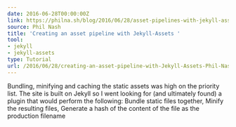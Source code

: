 ```yaml
---
date: 2016-06-28T00:00:00Z
link: https://philna.sh/blog/2016/06/28/asset-pipelines-with-jekyll-assets/
source: Phil Nash
title: 'Creating an asset pipeline with Jekyll-Assets '
tool:
- jekyll
- jekyll-assets
type: Tutorial
url: /2016/06/28/creating-an-asset-pipeline-with-Jekyll-Assets-Phil-Nash/
---
```


Bundling, minifying and caching the static assets was high on the priority list. The site is built on Jekyll so I went looking for (and ultimately found) a plugin that would perform the following: Bundle static files together, Minify the resulting files, Generate a hash of the content of the file as the production filename 





